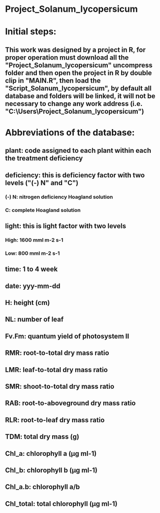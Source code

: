 # Project_Solanum_lycopersicum
#  Initial steps:
## This work was designed by a project in R, for proper operation must download all the "Project_Solanum_lycopersicum" uncompress folder and then open the project in R by double clip in "MAIN.R", then load the "Script_Solanum_lycopersicum", by default all database and folders will be linked, it will not be necessary to change any work address (i.e. "C:\Users\Project_Solanum_lycopersicum")


#  Abbreviations of the database:
## plant: code assigned to each plant within each the treatment deficiency
## deficiency: this is deficiency factor with two levels ("(-) N" and "C")
 ###  (-) N: nitrogen deficiency Hoagland solution
 ###  C: complete Hoagland solution
## light: this is light factor with two levels
 ###  High: 1600 mml m-2 s-1
 ###  Low: 800 mml m-2 s-1
## time: 1 to 4 week
## date: yyy-mm-dd
## H: height (cm)
## NL: number of leaf
## Fv.Fm: quantum yield of  photosystem II
## RMR: root-to-total dry mass ratio
## LMR: leaf-to-total dry mass ratio
## SMR: shoot-to-total dry mass ratio
## RAB: root-to-aboveground dry mass ratio
## RLR: root-to-leaf dry mass ratio
## TDM: total dry mass (g)
## Chl_a: chlorophyll a (µg ml-1)
## Chl_b: chlorophyll b (µg ml-1)
## Chl_a.b: chlorophyll a/b
## Chl_total: total chlorophyll (µg ml-1)
